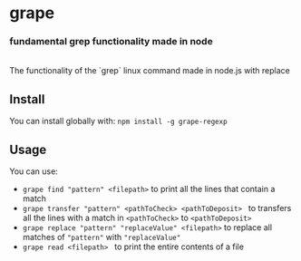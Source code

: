 # grape 
### fundamental grep functionality made in node
<br>
The functionality of the `grep` linux command made in node.js with replace
<br>

## Install 
You can install globally with: 
  ` npm install -g grape-regexp `


## Usage

You can use: 

  + `grape find "pattern" <filepath>` to print all the lines that contain a match
  + `grape transfer "pattern" <pathToCheck> <pathToDeposit> ` to transfers all the lines with a match in `<pathToCheck>` to `<pathToDeposit>`
  + `grape replace "pattern" "replaceValue" <filepath>` to replace all matches of `"pattern"` with `"replaceValue"`
  + `grape read <filepath> ` to print the entire contents of a file
    <br>
